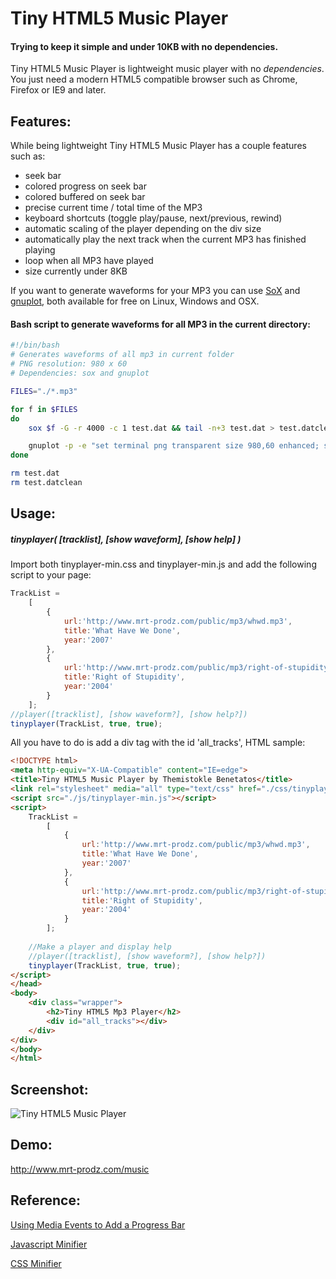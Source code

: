 # Tiny HTML5 Music Player
 
#### Trying to keep it simple and under 10KB with no dependencies.

Tiny HTML5 Music Player is lightweight music player with no *dependencies*. You just need a modern HTML5 compatible browser such as Chrome, Firefox or IE9 and later.

## Features:

While being lightweight Tiny HTML5 Music Player has a couple features such as:

* seek bar
* colored progress on seek bar
* colored buffered on seek bar
* precise current time / total time of the MP3
* keyboard shortcuts (toggle play/pause, next/previous, rewind)
* automatic scaling of the player depending on the div size
* automatically play the next track when the current MP3 has finished playing
* loop when all MP3 have played
* size currently under 8KB

If you want to generate waveforms for your MP3 you can use [SoX](http://sox.sourceforge.net/) and [gnuplot](http://www.gnuplot.info/), both available for free on Linux, Windows and OSX.

#### Bash script to generate waveforms for all MP3 in the current directory:
```Bash
#!/bin/bash
# Generates waveforms of all mp3 in current folder
# PNG resolution: 980 x 60
# Dependencies: sox and gnuplot

FILES="./*.mp3"

for f in $FILES
do
	sox $f -G -r 4000 -c 1 test.dat && tail -n+3 test.dat > test.datclean

	gnuplot -p -e "set terminal png transparent size 980,60 enhanced; set yr [-1:1]; unset key; unset tics; unset border; set lmargin 0; set rmargin 0; set tmargin 0; set bmargin 0; set output '$f.png'; plot 'test.datclean' using 1:2 every 50 with lines lc rgbcolor '#000000'"
done

rm test.dat
rm test.datclean
```

## Usage:

##### tinyplayer( [tracklist], [show waveform], [show help] )

Import both tinyplayer-min.css and tinyplayer-min.js and add the following script to your page:

```JavaScript
TrackList = 
	[
		{
			url:'http://www.mrt-prodz.com/public/mp3/whwd.mp3',
			title:'What Have We Done',
			year:'2007'
		},
		{
			url:'http://www.mrt-prodz.com/public/mp3/right-of-stupidity.mp3',
			title:'Right of Stupidity',
			year:'2004'
		}
	];
//player([tracklist], [show waveform?], [show help?])
tinyplayer(TrackList, true, true);
```

All you have to do is add a div tag with the id 'all_tracks', HTML sample:
```HTML
<!DOCTYPE html>
<meta http-equiv="X-UA-Compatible" content="IE=edge">
<title>Tiny HTML5 Music Player by Themistokle Benetatos</title>
<link rel="stylesheet" media="all" type="text/css" href="./css/tinyplayer-min.css">
<script src="./js/tinyplayer-min.js"></script>
<script>
	TrackList = 
		[
			{
				url:'http://www.mrt-prodz.com/public/mp3/whwd.mp3',
				title:'What Have We Done',
				year:'2007'
			},
			{
				url:'http://www.mrt-prodz.com/public/mp3/right-of-stupidity.mp3',
				title:'Right of Stupidity',
				year:'2004'
			}
		];
		
	//Make a player and display help
	//player([tracklist], [show waveform?], [show help?])
	tinyplayer(TrackList, true, true);
</script>
</head>
<body>
	<div class="wrapper">
		<h2>Tiny HTML5 Mp3 Player</h2>
		<div id="all_tracks"></div>
	</div>
</div>
</body>
</html>
```

## Screenshot:
![Tiny HTML5 Music Player](https://raw.githubusercontent.com/mrt-prodz/Tiny-HTML5-Music-Player/master/screenshot.jpg)

## Demo:
http://www.mrt-prodz.com/music

## Reference:
[Using Media Events to Add a Progress Bar](http://msdn.microsoft.com/en-us/library/ie/gg589528(v=vs.85).aspx)

[Javascript Minifier](http://javascript-minifier.com/)

[CSS Minifier](http://cssminifier.com/)

